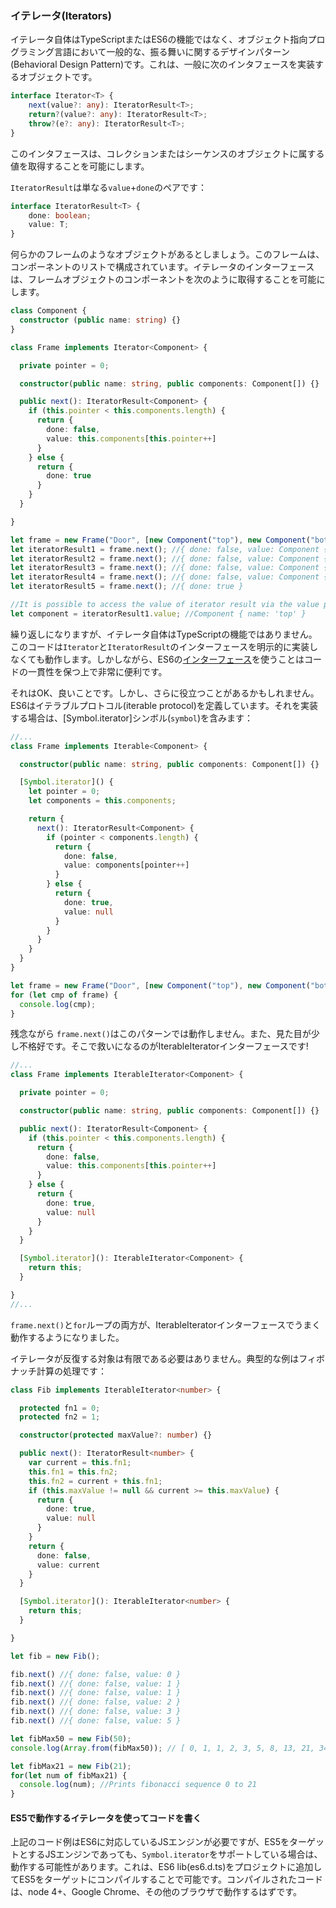 ### イテレータ(Iterators)

イテレータ自体はTypeScriptまたはES6の機能ではなく、オブジェクト指向プログラミング言語において一般的な、振る舞いに関するデザインパターン(Behavioral Design Pattern)です。これは、一般に次のインタフェースを実装するオブジェクトです。

```ts
interface Iterator<T> {
    next(value?: any): IteratorResult<T>;
    return?(value?: any): IteratorResult<T>;
    throw?(e?: any): IteratorResult<T>;
}
```

このインタフェースは、コレクションまたはシーケンスのオブジェクトに属する値を取得することを可能にします。

`IteratorResult`は単なる`value`+`done`のペアです：
```ts
interface IteratorResult<T> {
    done: boolean;
    value: T;
}
```

何らかのフレームのようなオブジェクトがあるとしましょう。このフレームは、コンポーネントのリストで構成されています。イテレータのインターフェースは、フレームオブジェクトのコンポーネントを次のように取得することを可能にします。

```ts
class Component {
  constructor (public name: string) {}
}

class Frame implements Iterator<Component> {

  private pointer = 0;

  constructor(public name: string, public components: Component[]) {}

  public next(): IteratorResult<Component> {
    if (this.pointer < this.components.length) {
      return {
        done: false,
        value: this.components[this.pointer++]
      }
    } else {
      return {
        done: true
      }
    }
  }

}

let frame = new Frame("Door", [new Component("top"), new Component("bottom"), new Component("left"), new Component("right")]);
let iteratorResult1 = frame.next(); //{ done: false, value: Component { name: 'top' } }
let iteratorResult2 = frame.next(); //{ done: false, value: Component { name: 'bottom' } }
let iteratorResult3 = frame.next(); //{ done: false, value: Component { name: 'left' } }
let iteratorResult4 = frame.next(); //{ done: false, value: Component { name: 'right' } }
let iteratorResult5 = frame.next(); //{ done: true }

//It is possible to access the value of iterator result via the value property:
let component = iteratorResult1.value; //Component { name: 'top' }
```

繰り返しになりますが、イテレータ自体はTypeScriptの機能ではありません。このコードは`Iterator`と`IteratorResult`のインターフェースを明示的に実装しなくても動作します。しかしながら、ES6の[インターフェース](./types/interfaces.md)を使うことはコードの一貫性を保つ上で非常に便利です。

それはOK、良いことです。しかし、さらに役立つことがあるかもしれません。ES6はイテラブルプロトコル(iterable protocol)を定義しています。それを実装する場合は、[Symbol.iterator]シンボル(`symbol`)を含みます：
```ts
//...
class Frame implements Iterable<Component> {

  constructor(public name: string, public components: Component[]) {}

  [Symbol.iterator]() {
    let pointer = 0;
    let components = this.components;

    return {
      next(): IteratorResult<Component> {
        if (pointer < components.length) {
          return {
            done: false,
            value: components[pointer++]
          }
        } else {
          return {
            done: true,
            value: null
          }
        }
      }
    }
  }
}

let frame = new Frame("Door", [new Component("top"), new Component("bottom"), new Component("left"), new Component("right")]);
for (let cmp of frame) {
  console.log(cmp);
}
```

残念ながら `frame.next()`はこのパターンでは動作しません。また、見た目が少し不格好です。そこで救いになるのがIterableIteratorインターフェースです!
```ts
//...
class Frame implements IterableIterator<Component> {

  private pointer = 0;

  constructor(public name: string, public components: Component[]) {}

  public next(): IteratorResult<Component> {
    if (this.pointer < this.components.length) {
      return {
        done: false,
        value: this.components[this.pointer++]
      }
    } else {
      return {
        done: true,
        value: null
      }
    }
  }

  [Symbol.iterator](): IterableIterator<Component> {
    return this;
  }

}
//...
```
`frame.next()`と`for`ループの両方が、IterableIteratorインターフェースでうまく動作するようになりました。

イテレータが反復する対象は有限である必要はありません。典型的な例はフィボナッチ計算の処理です：
```ts
class Fib implements IterableIterator<number> {

  protected fn1 = 0;
  protected fn2 = 1;

  constructor(protected maxValue?: number) {}

  public next(): IteratorResult<number> {
    var current = this.fn1;
    this.fn1 = this.fn2;
    this.fn2 = current + this.fn1;
    if (this.maxValue != null && current >= this.maxValue) {
      return {
        done: true,
        value: null
      } 
    } 
    return {
      done: false,
      value: current
    }
  }

  [Symbol.iterator](): IterableIterator<number> {
    return this;
  }

}

let fib = new Fib();

fib.next() //{ done: false, value: 0 }
fib.next() //{ done: false, value: 1 }
fib.next() //{ done: false, value: 1 }
fib.next() //{ done: false, value: 2 }
fib.next() //{ done: false, value: 3 }
fib.next() //{ done: false, value: 5 }

let fibMax50 = new Fib(50);
console.log(Array.from(fibMax50)); // [ 0, 1, 1, 2, 3, 5, 8, 13, 21, 34 ]

let fibMax21 = new Fib(21);
for(let num of fibMax21) {
  console.log(num); //Prints fibonacci sequence 0 to 21
}
```

#### ES5で動作するイテレータを使ってコードを書く
上記のコード例はES6に対応しているJSエンジンが必要ですが、ES5をターゲットとするJSエンジンであっても、`Symbol.iterator`をサポートしている場合は、動作する可能性があります。これは、ES6 lib(es6.d.ts)をプロジェクトに追加してES5をターゲットにコンパイルすることで可能です。コンパイルされたコードは、node 4+、Google Chrome、その他のブラウザで動作するはずです。
